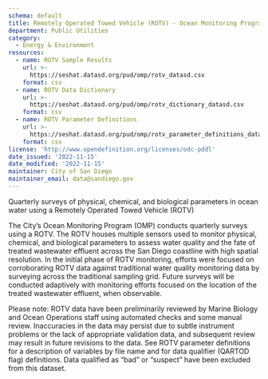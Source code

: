 ```yaml
---
schema: default
title: Remotely Operated Towed Vehicle (ROTV) - Ocean Monitoring Program
department: Public Utilities
category:
  - Energy & Environment
resources:
  - name: ROTV Sample Results
    url: >-
      https://seshat.datasd.org/pud/omp/rotv_datasd.csv
    format: csv
  - name: ROTV Data Dictionary
    url: >-
      https://seshat.datasd.org/pud/omp/rotv_dictionary_datasd.csv
    format: csv
  - name: ROTV Parameter Definitions
    url: >-
      https://seshat.datasd.org/pud/omp/rotv_parameter_definitions_datasd.csv
    format: csv
license: 'http://www.opendefinition.org/licenses/odc-pddl'
date_issued: '2022-11-15'
date_modified: '2022-11-15'
maintainer: City of San Diego
maintainer_email: data@sandiego.gov
---
```

Quarterly surveys of physical, chemical, and biological parameters in ocean water using a Remotely Operated Towed Vehicle (ROTV) 
<!--more-->
The City’s Ocean Monitoring Program (OMP) conducts quarterly surveys using a ROTV. The ROTV houses multiple sensors used to monitor physical, chemical, and biological parameters to assess water quality and the fate of treated wastewater effluent across the San Diego coastline with high spatial resolution. In the initial phase of ROTV monitoring, efforts were focused on corroborating ROTV data against traditional water quality monitoring data by surveying across the traditional sampling grid. Future surveys will be conducted adaptively with monitoring efforts focused on the location of the treated wastewater effluent, when observable.

Please note: ROTV data have been preliminarily reviewed by Marine Biology and Ocean Operations staff using automated checks and some manual review. Inaccuracies in the data may persist due to subtle instrument problems or the lack of appropriate validation data, and subsequent review may result in future revisions to the data. See ROTV parameter definitions for a description of variables by file name and for data qualifier (QARTOD flag) definitions. Data qualified as “bad” or “suspect” have been excluded from this dataset.
